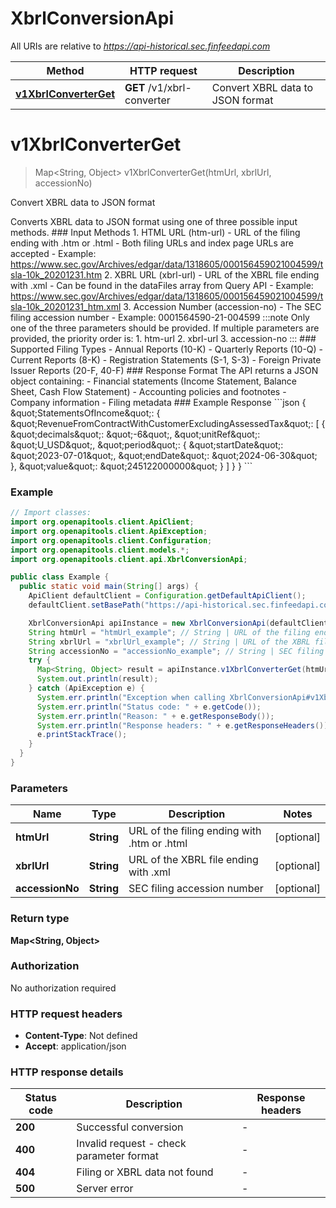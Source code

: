 # XbrlConversionApi

All URIs are relative to *https://api-historical.sec.finfeedapi.com*

| Method | HTTP request | Description |
|------------- | ------------- | -------------|
| [**v1XbrlConverterGet**](XbrlConversionApi.md#v1XbrlConverterGet) | **GET** /v1/xbrl-converter | Convert XBRL data to JSON format |


<a id="v1XbrlConverterGet"></a>
# **v1XbrlConverterGet**
> Map&lt;String, Object&gt; v1XbrlConverterGet(htmUrl, xbrlUrl, accessionNo)

Convert XBRL data to JSON format

Converts XBRL data to JSON format using one of three possible input methods.    ### Input Methods    1. HTML URL (htm-url)     - URL of the filing ending with .htm or .html     - Both filing URLs and index page URLs are accepted     - Example: https://www.sec.gov/Archives/edgar/data/1318605/000156459021004599/tsla-10k_20201231.htm    2. XBRL URL (xbrl-url)     - URL of the XBRL file ending with .xml     - Can be found in the dataFiles array from Query API     - Example: https://www.sec.gov/Archives/edgar/data/1318605/000156459021004599/tsla-10k_20201231_htm.xml    3. Accession Number (accession-no)     - The SEC filing accession number     - Example: 0001564590-21-004599    :::note  Only one of the three parameters should be provided. If multiple parameters are provided, the priority order is:  1. htm-url  2. xbrl-url  3. accession-no  :::    ### Supported Filing Types    - Annual Reports (10-K)  - Quarterly Reports (10-Q)  - Current Reports (8-K)  - Registration Statements (S-1, S-3)  - Foreign Private Issuer Reports (20-F, 40-F)    ### Response Format    The API returns a JSON object containing:  - Financial statements (Income Statement, Balance Sheet, Cash Flow Statement)  - Accounting policies and footnotes  - Company information  - Filing metadata    ### Example Response  &#x60;&#x60;&#x60;json  {    \&quot;StatementsOfIncome\&quot;: {      \&quot;RevenueFromContractWithCustomerExcludingAssessedTax\&quot;: [        {          \&quot;decimals\&quot;: \&quot;-6\&quot;,          \&quot;unitRef\&quot;: \&quot;U_USD\&quot;,          \&quot;period\&quot;: {            \&quot;startDate\&quot;: \&quot;2023-07-01\&quot;,            \&quot;endDate\&quot;: \&quot;2024-06-30\&quot;          },          \&quot;value\&quot;: \&quot;245122000000\&quot;        }      ]    }  }  &#x60;&#x60;&#x60;

### Example
```java
// Import classes:
import org.openapitools.client.ApiClient;
import org.openapitools.client.ApiException;
import org.openapitools.client.Configuration;
import org.openapitools.client.models.*;
import org.openapitools.client.api.XbrlConversionApi;

public class Example {
  public static void main(String[] args) {
    ApiClient defaultClient = Configuration.getDefaultApiClient();
    defaultClient.setBasePath("https://api-historical.sec.finfeedapi.com");

    XbrlConversionApi apiInstance = new XbrlConversionApi(defaultClient);
    String htmUrl = "htmUrl_example"; // String | URL of the filing ending with .htm or .html
    String xbrlUrl = "xbrlUrl_example"; // String | URL of the XBRL file ending with .xml
    String accessionNo = "accessionNo_example"; // String | SEC filing accession number
    try {
      Map<String, Object> result = apiInstance.v1XbrlConverterGet(htmUrl, xbrlUrl, accessionNo);
      System.out.println(result);
    } catch (ApiException e) {
      System.err.println("Exception when calling XbrlConversionApi#v1XbrlConverterGet");
      System.err.println("Status code: " + e.getCode());
      System.err.println("Reason: " + e.getResponseBody());
      System.err.println("Response headers: " + e.getResponseHeaders());
      e.printStackTrace();
    }
  }
}
```

### Parameters

| Name | Type | Description  | Notes |
|------------- | ------------- | ------------- | -------------|
| **htmUrl** | **String**| URL of the filing ending with .htm or .html | [optional] |
| **xbrlUrl** | **String**| URL of the XBRL file ending with .xml | [optional] |
| **accessionNo** | **String**| SEC filing accession number | [optional] |

### Return type

**Map&lt;String, Object&gt;**

### Authorization

No authorization required

### HTTP request headers

 - **Content-Type**: Not defined
 - **Accept**: application/json

### HTTP response details
| Status code | Description | Response headers |
|-------------|-------------|------------------|
| **200** | Successful conversion |  -  |
| **400** | Invalid request - check parameter format |  -  |
| **404** | Filing or XBRL data not found |  -  |
| **500** | Server error |  -  |


